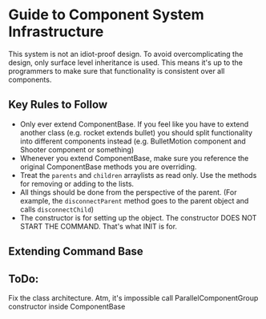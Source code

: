 # Guide to Component System Infrastructure
This system is not an idiot-proof design. To avoid overcomplicating the design, only surface level inheritance is used. This means it's up to the programmers to make sure that functionality is consistent over all components.

## Key Rules to Follow
- Only ever extend ComponentBase. If you feel like you have to extend another class (e.g. rocket extends bullet) you should split functionality into different components instead (e.g. BulletMotion component and Shooter component or something)
- Whenever you extend ComponentBase, make sure you reference the original ComponentBase methods you are overriding.
- Treat the `parents` and `children` arraylists as read only. Use the methods for removing or adding to the lists.
- All things should be done from the perspective of the parent. (For example, the `disconnectParent` method goes to the parent object and calls `disconnectChild`)
- The constructor is for setting up the object. The constructor DOES NOT START THE COMMAND. That's what INIT is for.

## Extending Command Base



## ToDo:
Fix the class architecture. Atm, it's impossible call ParallelComponentGroup constructor inside ComponentBase